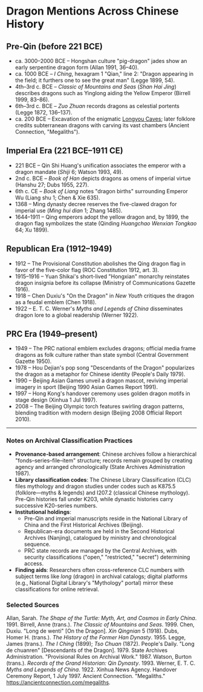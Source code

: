 # Dragon Mentions Across Chinese History

## Pre-Qin (before 221 BCE)
- ca. 3000–2000 BCE – Hongshan culture "pig-dragon" jades show an early serpentine dragon form (Allan 1991, 36–40).
- ca. 1000 BCE – *I Ching*, hexagram 1 "Qian," line 2: "Dragon appearing in the field; it furthers one to see the great man" (Legge 1899, 54).
- 4th–3rd c. BCE – *Classic of Mountains and Seas* (*Shan Hai Jing*) describes dragons such as Yinglong aiding the Yellow Emperor (Birrell 1999, 83–86).
- 6th–3rd c. BCE – *Zuo Zhuan* records dragons as celestial portents (Legge 1872, 136–137).
- ca. 200 BCE – Excavation of the enigmatic [Longyou Caves](../../megaliths/Asia/longyou-caves.md); later folklore credits subterranean dragons with carving its vast chambers (Ancient Connection, "Megaliths").

## Imperial Era (221 BCE–1911 CE)
- 221 BCE – Qin Shi Huang's unification associates the emperor with a dragon mandate (*Shiji* 6; Watson 1993, 49).
- 2nd c. BCE – *Book of Han* depicts dragons as omens of imperial virtue (Hanshu 27; Dubs 1955, 227).
- 6th c. CE – *Book of Liang* notes "dragon births" surrounding Emperor Wu (Liang shu 1; Chen & Xie 635).
- 1368 – Ming dynasty decree reserves the five-clawed dragon for imperial use (*Ming hui dian* 1; Zhang 1485).
- 1644–1911 – Qing emperors adopt the yellow dragon and, by 1899, the dragon flag symbolizes the state (Qinding *Huangchao Wenxian Tongkao* 64; Xu 1899).

## Republican Era (1912–1949)
- 1912 – The Provisional Constitution abolishes the Qing dragon flag in favor of the five-color flag (ROC Constitution 1912, art. 3).
- 1915–1916 – Yuan Shikai's short-lived "Hongxian" monarchy reinstates dragon insignia before its collapse (Ministry of Communications Gazette 1916).
- 1918 – Chen Duxiu's "On the Dragon" in *New Youth* critiques the dragon as a feudal emblem (Chen 1918).
- 1922 – E. T. C. Werner's *Myths and Legends of China* disseminates dragon lore to a global readership (Werner 1922).

## PRC Era (1949–present)
- 1949 – The PRC national emblem excludes dragons; official media frame dragons as folk culture rather than state symbol (Central Government Gazette 1950).
- 1978 – Hou Dejian's pop song "Descendants of the Dragon" popularizes the dragon as a metaphor for Chinese identity (People's Daily 1979).
- 1990 – Beijing Asian Games unveil a dragon mascot, reviving imperial imagery in sport (Beijing 1990 Asian Games Report 1991).
- 1997 – Hong Kong's handover ceremony uses golden dragon motifs in stage design (Xinhua 1 Jul 1997).
- 2008 – The Beijing Olympic torch features swirling dragon patterns, blending tradition with modern design (Beijing 2008 Official Report 2010).

---

### Notes on Archival Classification Practices
- **Provenance-based arrangement**: Chinese archives follow a hierarchical "fonds–series–file–item" structure; records remain grouped by creating agency and arranged chronologically (State Archives Administration 1987).
- **Library classification codes**: The Chinese Library Classification (CLC) files mythology and dragon studies under codes such as K875.5 (folklore—myths & legends) and I207.2 (classical Chinese mythology). Pre-Qin histories fall under K203, while dynastic histories carry successive K20-series numbers.
- **Institutional holdings**:
  - Pre-Qin and imperial manuscripts reside in the National Library of China and the First Historical Archives (Beijing).
  - Republican-era documents are held in the Second Historical Archives (Nanjing), catalogued by ministry and chronological sequence.
  - PRC state records are managed by the Central Archives, with security classifications ("open," "restricted," "secret") determining access.
- **Finding aids**: Researchers often cross-reference CLC numbers with subject terms like *long* (dragon) in archival catalogs; digital platforms (e.g., National Digital Library's "Mythology" portal) mirror these classifications for online retrieval.

### Selected Sources
Allan, Sarah. *The Shape of the Turtle: Myth, Art, and Cosmos in Early China*. 1991.
Birrell, Anne (trans.). *The Classic of Mountains and Seas*. 1999.
Chen, Duxiu. "Long de wenti" [On the Dragon]. *Xin Qingnian* 5 (1918).
Dubs, Homer H. (trans.). *The History of the Former Han Dynasty*. 1955.
Legge, James (trans.). *The I Ching* (1899); *Tso Chuan* (1872).
People's Daily. "Long de chuanren" [Descendants of the Dragon]. 1979.
State Archives Administration. "Provisional Rules on Archival Work." 1987.
Watson, Burton (trans.). *Records of the Grand Historian: Qin Dynasty*. 1993.
Werner, E. T. C. *Myths and Legends of China*. 1922.
Xinhua News Agency. Handover Ceremony Report, 1 July 1997.
Ancient Connection. "Megaliths." <https://ancientconnection.com/megaliths>.
